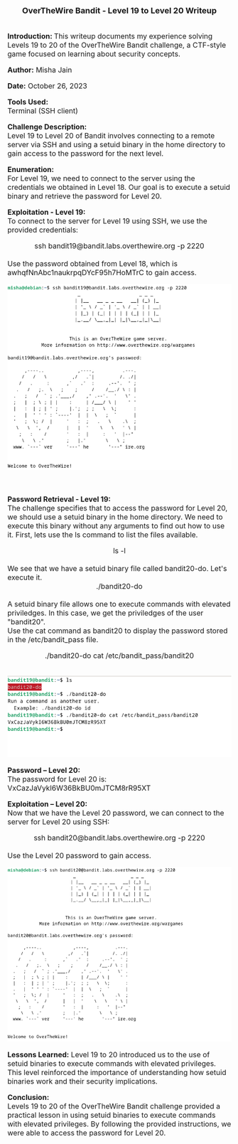 <font size = '4'>
<center>
<b>
OverTheWire Bandit - Level 19 to Level 20 Writeup 
</b>
</center>
</font>

<br>
<font size = '3'>

<b>Introduction: </b>
This writeup documents my experience solving Levels 19 to 20 of the OverTheWire Bandit challenge, a CTF-style game focused on learning about security concepts.

<b>Author:</b> Misha Jain

<b>Date:</b> October 26, 2023

<b>Tools Used:</b><br>
Terminal (SSH client)

<b>Challenge Description:</b><br>
Level 19 to Level 20 of Bandit involves connecting to a remote server via SSH and using a setuid binary in the home directory to gain access to the password for the next level.

<b>Enumeration:</b><br>
For Level 19, we need to connect to the server using the credentials we obtained in Level 18. Our goal is to execute a setuid binary and retrieve the password for Level 20.

<b>Exploitation - Level 19:</b><br>
To connect to the server for Level 19 using SSH, we use the provided credentials:<br>
<center>ssh bandit19@bandit.labs.overthewire.org -p 2220</center><br>
Use the password obtained from Level 18, which is awhqfNnAbc1naukrpqDYcF95h7HoMTrC to gain access.<br>

<center>

![](<Pictures/Exploitation - Level 19.png>)

</center>

<br>

<b>Password Retrieval - Level 19:</b><br>
The challenge specifies that to access the password for Level 20, we should use a setuid binary in the home directory. We need to execute this binary without any arguments to find out how to use it. First, lets use the ls command to list the files available. <center>ls -l</center><br>
We see that we have a setuid binary file called bandit20-do. Let's execute it. <center>./bandit20-do</center><br>
A setuid binary file allows one to execute commands with elevated priviledges. In this case, we get the priviledges of the user "bandit20".<br>
Use the cat command as bandit20 to display the password stored in the /etc/bandit_pass file.
<center>./bandit20-do cat /etc/bandit_pass/bandit20</center><br>

<center>

![Alt text](<Pictures/Password Retrieval - Level 19.png>)

</center>

<b>Password – Level 20:</b><br>
The password for Level 20 is: VxCazJaVykI6W36BkBU0mJTCM8rR95XT

<b>Exploitation – Level 20:</b><br>
Now that we have the Level 20 password, we can connect to the server for Level 20 using SSH:
<center>ssh bandit20@bandit.labs.overthewire.org -p 2220</center><br>
Use the Level 20 password to gain access.

<center>

![](<Pictures/Exploitation - Level 20.png>)

</center>

<b>Lessons Learned:</b> Level 19 to 20 introduced us to the use of setuid binaries to execute commands with elevated privileges. This level reinforced the importance of understanding how setuid binaries work and their security implications.

<b>Conclusion:</b><br>
Levels 19 to 20 of the OverTheWire Bandit challenge provided a practical lesson in using setuid binaries to execute commands with elevated privileges. By following the provided instructions, we were able to access the password for Level 20.

</font>
